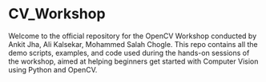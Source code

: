 # CV_Workshop
Welcome to the official repository for the OpenCV Workshop conducted by Ankit Jha, Ali Kalsekar, Mohammed Salah Chogle. This repo contains all the demo scripts, examples, and code used during the hands-on sessions of the workshop, aimed at helping beginners get started with Computer Vision using Python and OpenCV.
